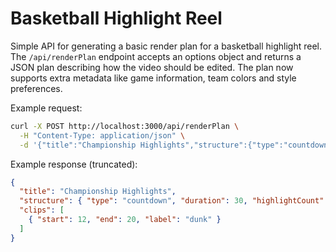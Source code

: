 # Basketball Highlight Reel

Simple API for generating a basic render plan for a basketball highlight
reel.  The `/api/renderPlan` endpoint accepts an options object and returns
a JSON plan describing how the video should be edited.  The plan now
supports extra metadata like game information, team colors and style
preferences.

Example request:

```bash
curl -X POST http://localhost:3000/api/renderPlan \
  -H "Content-Type: application/json" \
  -d '{"title":"Championship Highlights","structure":{"type":"countdown"}}'
```

Example response (truncated):

```json
{
  "title": "Championship Highlights",
  "structure": { "type": "countdown", "duration": 30, "highlightCount": 5 },
  "clips": [
    { "start": 12, "end": 20, "label": "dunk" }
  ]
}
```
